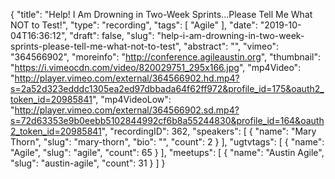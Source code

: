 {
  "title": "Help! I Am Drowning in Two-Week Sprints...Please Tell Me What NOT to Test!",
  "type": "recording",
  "tags": [
    "Agile"
  ],
  "date": "2019-10-04T16:36:12",
  "draft": false,
  "slug": "help-i-am-drowning-in-two-week-sprints-please-tell-me-what-not-to-test",
  "abstract": "",
  "vimeo": "364566902",
  "moreinfo": "http://conference.agileaustin.org",
  "thumbnail": "https://i.vimeocdn.com/video/820029751_295x166.jpg",
  "mp4Video": "http://player.vimeo.com/external/364566902.hd.mp4?s=2a52d323edddc1305ea2ed97dbbada64f62ff972&profile_id=175&oauth2_token_id=20985841",
  "mp4VideoLow": "http://player.vimeo.com/external/364566902.sd.mp4?s=72d63353e9b0eebb5102844992cf6b8a55244830&profile_id=164&oauth2_token_id=20985841",
  "recordingID": 362,
  "speakers": [
    {
      "name": "Mary Thorn",
      "slug": "mary-thorn",
      "bio": "",
      "count": 2
    }
  ],
  "ugtvtags": [
    {
      "name": "Agile",
      "slug": "agile",
      "count": 65
    }
  ],
  "meetups": [
    {
      "name": "Austin Agile",
      "slug": "austin-agile",
      "count": 31
    }
  ]
}